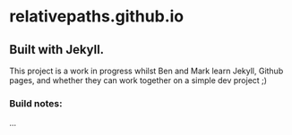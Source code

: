 # relativepaths.github.io

## Built with Jekyll.
This project is a work in progress whilst Ben and Mark learn Jekyll, Github pages, and whether they can work together on a simple dev project ;)

### Build notes:
...
